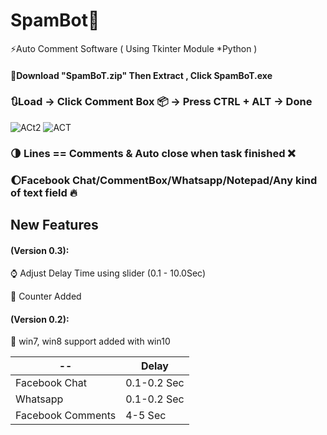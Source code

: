 # SpamBot🤖
⚡Auto Comment Software ( Using Tkinter Module *Python )
#### 🚀Download "SpamBoT.zip" Then Extract , Click SpamBoT.exe
### 🔃Load -> Click Comment Box 📦 -> Press CTRL + ALT -> Done
![ACt2](https://raw.githubusercontent.com/RaihanEXE99/Spam-Bot/main/Auto-Comment-Tkinter_%20Auto%20Comment%20Software(%20Using%20Tkinter%20Module%20_Python%20)RaihanEXE99.gif)
![ACT](https://raw.githubusercontent.com/RaihanEXE99/Spam-Bot/main/tutorial.gif)


### 🌗 Lines == Comments & Auto close when task finished ❌
### 🌔Facebook Chat/CommentBox/Whatsapp/Notepad/Any kind of text field 🔥
## New Features 
#### (Version 0.3):
⌚ Adjust Delay Time using slider (0.1 - 10.0Sec)

👾 Counter Added

#### (Version 0.2):
👾 win7, win8 support added with win10


-- | Delay |
--- | --- |
Facebook Chat | 0.1-0.2 Sec |
Whatsapp | 0.1-0.2 Sec |
Facebook Comments | 4-5 Sec |
